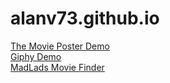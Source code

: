# alanv73.github.io

<div>
  <a href="https://alanv73.github.io/movieposter/">The Movie Poster Demo</a>
</div>
<div>
  <a href="https://alanv73.github.io/giphy/">Giphy Demo</a>
</div>
<div>
  <a href="https://alanv73.github.io/MadLads/">MadLads Movie Finder</a>
  <div>
